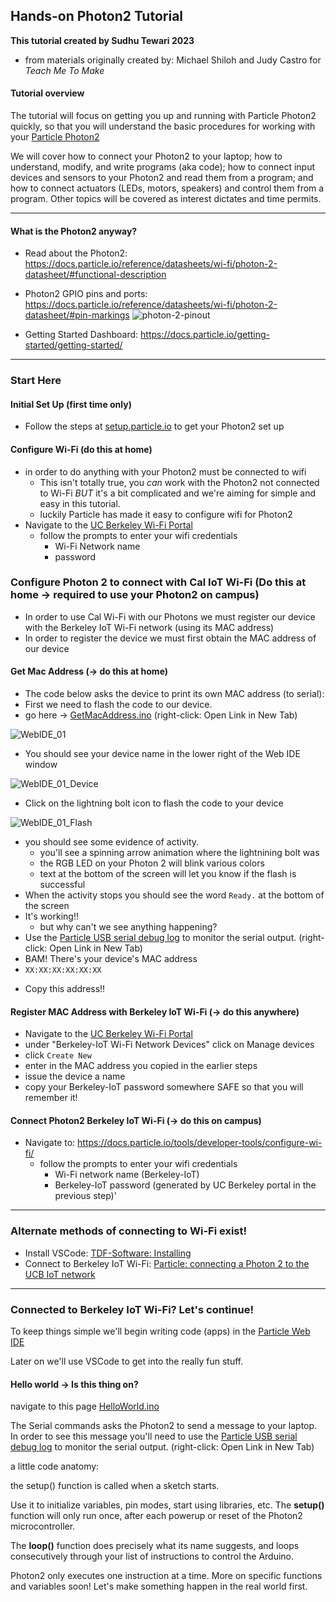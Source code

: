 ## Hands-on Photon2 Tutorial

**This tutorial created by Sudhu Tewari 2023**
 - from materials originally created by: Michael Shiloh and Judy Castro for *Teach Me To Make*

#### Tutorial overview
The tutorial will focus on getting you up and running with Particle Photon2 quickly, so that you will understand the basic procedures for working with your [Particle Photon2](https://docs.particle.io/photon-2/)

We will cover how to connect your Photon2 to your laptop; how to understand, modify, and write programs (aka code); how to connect input devices and sensors to your Photon2 and read them from a program; and how to connect actuators (LEDs, motors, speakers) and control them from a program. Other topics will be covered as interest dictates and time permits.

***
#### What is the Photon2 anyway?
 - Read about the Photon2: https://docs.particle.io/reference/datasheets/wi-fi/photon-2-datasheet/#functional-description

 - Photon2 GPIO pins and ports: https://docs.particle.io/reference/datasheets/wi-fi/photon-2-datasheet/#pin-markings
 ![photon-2-pinout](/images/photon-2-pinout.svg)

- Getting Started Dashboard: https://docs.particle.io/getting-started/getting-started/
***
### Start Here

<!--- - Install IDE~  -->

#### Initial Set Up (first time only)
- Follow the steps at [setup.particle.io](https://setup.particle.io/)
  to get your Photon2 set up

#### Configure Wi-Fi (do this at home)
- in order to do anything with your Photon2 must be connected to wifi
  - This isn't totally true, you _can_ work with the Photon2 not connected to Wi-Fi _BUT_ it's a bit complicated and we're aiming for simple and easy in this tutorial.
  - luckily Particle has made it easy to configure wifi for Photon2
- Navigate to the [UC Berkeley Wi-Fi Portal](https://portal.berkeley.edu/people/wifi_access)
  - follow the prompts to enter your wifi credentials
     - Wi-Fi Network name
     - password

### Configure Photon 2 to connect with Cal IoT Wi-Fi (Do this at home -> required to use your Photon2 on campus)
- In order to use Cal Wi-Fi with our Photons we must register our device with the Berkeley IoT Wi-Fi network (using its MAC address)
- In order to register the device we must first obtain the MAC address of our device

#### Get Mac Address (-> do this at home)
- The code below asks the device to print its own MAC address (to serial):
- First we need to flash the code to our device.
- go here -> [GetMacAddress.ino](https://go.particle.io/shared_apps/6507d59801c67400099a4ce3) (right-click: Open Link in New Tab)

![WebIDE_01](/images/WebIDE_01.png)
<!--  We 'll use the Particle Web IDE [https://build.particle.io/](https://build.particle.io/build/new) to flash this code  our device. 
-->
- You should see your device name in the lower right of the Web IDE window

![WebIDE_01_Device](/images/WebIDE_01_Device.png)

- Click on the lightning bolt icon to flash the code to your device

![WebIDE_01_Flash](/images/WebIDE_01_Flash.png)
- you should see some evidence of activity.
  - you'll see a spinning arrow animation where the lightnining bolt was
  - the RGB LED on your Photon 2 will blink various colors
  - text at the bottom of the screen will let you know if the flash is successful
- When the activity stops you should see the word ```Ready.``` at the bottom of the screen
- It's working!!
  - but why can't we see anything happening?
- Use the [Particle USB serial debug log](https://docs.particle.io/tools/developer-tools/usb-serial/) to monitor the serial output. (right-click: Open Link in New Tab)
- BAM! There's your device's MAC address
- ```XX:XX:XX:XX:XX:XX```
  
<!-- ![USBserialLog_MACaddress2](/images/USBserialLog_MACaddress2.png)--> 
- Copy this address!!

#### Register MAC Address with Berkeley IoT Wi-Fi (-> do this anywhere)
- Navigate to the [UC Berkeley Wi-Fi Portal](https://portal.berkeley.edu/people/wifi_access)
- under "Berkeley-IoT Wi-Fi Network Devices" click on Manage devices
- click ```Create New```
- enter in the MAC address you copied in the earlier steps
- issue the device a name
- copy your Berkeley-IoT password somewhere SAFE so that you will remember it!

#### Connect Photon2 Berkeley IoT Wi-Fi (-> do this on campus)
- Navigate to: https://docs.particle.io/tools/developer-tools/configure-wi-fi/
  - follow the prompts to enter your wifi credentials
     - Wi-Fi network name (Berkeley-IoT)
     - Berkeley-IoT password (generated by UC Berkeley portal in the previous step)'

       
***
### Alternate methods of connecting to Wi-Fi exist! 
- Install VSCode: [TDF-Software: Installing](https://github.com/Berkeley-MDes/desinv-202/wiki/TDF-Software:-Installing)
- Connect to Berkeley IoT Wi-Fi: [Particle: connecting a Photon 2 to the UCB IoT network](https://github.com/Berkeley-MDes/desinv-202/wiki/Particle:-connecting-a-Photon-2-to-the-UCB-IoT-network)

****
### Connected to Berkeley IoT Wi-Fi? Let's continue!

To keep things simple we'll begin writing code (apps) in the [Particle Web IDE](https://build.particle.io/build/new)

Later on we'll use VSCode to get into the really fun stuff.

#### Hello world -> Is this thing  on?
<!-- Copy the code below into a new app or --> 
navigate to this page [HelloWorld.ino](https://go.particle.io/shared_apps/6507e44623d6c200096a1253)
<!-- ```
/*
  Hello World
  A "Hello, World!" program generally is a computer program that
	outputs or displays the message "Hello, World!".
	Such a program is very simple in most programming languages,
	and is often used to illustrate the basic syntax of a programming language.
	It is often the first program written by people learning to code
*/

void setup() {
    //initialize serial communications
    Serial.begin();
}

void loop() {
    //send 'Hello, world!' over the serial port
    Serial.println("hello World");
    //wait 1 second between messages so we don't drive ourselves crazy
    delay(1000); 

/*
    option 1
    Particle Web Serial monitor
    https://docs.particle.io/tools/developer-tools/usb-serial/
*/

/* 
    option 2
    in terminal, type "particle serial monitor"
    to see the Serial output
    
    this requires you to have installed the Particle Command Line tools
*/
```
-->

The Serial commands asks the Photon2 to send a message to your laptop. In order to see this message you'll need to use the [Particle USB serial debug log](https://docs.particle.io/tools/developer-tools/usb-serial/) to monitor the serial output. (right-click: Open Link in New Tab)

a little code anatomy:

the setup() function is called when a sketch starts.

Use it to initialize variables, pin modes, start using libraries, etc.
The __setup()__ function will only run once, after each powerup or reset of the Photon2 microcontroller.

The __loop()__ function does precisely what its name suggests, and loops consecutively through your list of instructions to control the Arduino.

Photon2 only executes one instruction at a time.
More on specific functions and variables soon! Let's make something happen in the real world first.

